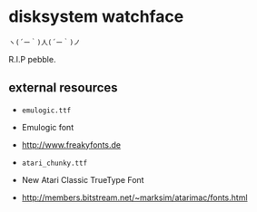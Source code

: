 # disksystem watchface

```
ヽ(´ー｀)人(´ー｀)ノ
```

R.I.P pebble.

## external resources

- `emulogic.ttf`
 - Emulogic font
 - http://www.freakyfonts.de

- `atari_chunky.ttf`
 - New Atari Classic TrueType Font
 - http://members.bitstream.net/~marksim/atarimac/fonts.html
